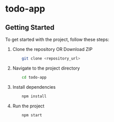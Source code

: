 # todo-app

## Getting Started

To get started with the project, follow these steps:

1. Clone the repository OR Download ZIP

    ```bash
        git clone <repository_url>
    ```

2. Navigate to the project directory

    ```bash
        cd todo-app
    ```

3. Install dependencies

    ```bash
        npm install
    ```

4. Run the project

    ```bash
        npm start
    ```
